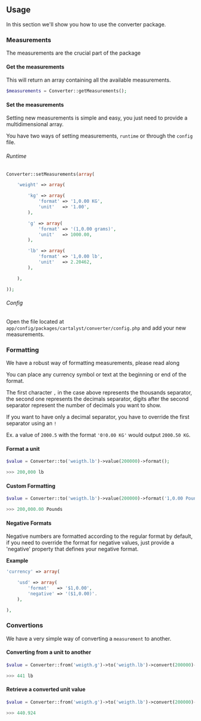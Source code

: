 ## Usage

In this section we'll show you how to use the converter package.

### Measurements

The measurements are the crucial part of the package

#### Get the measurements

This will return an array containing all the available measurements.

```php
$measurements = Converter::getMeasurements();
```

#### Set the measurements

Setting new measurements is simple and easy, you just need to provide a multidimensional array.

You have two ways of setting measurements, `runtime` or through the `config` file.

###### Runtime

```php
Converter::setMeasurements(array(

	'weight' => array(

		'kg' => array(
			'format' => '1,0.00 KG',
			'unit'   => '1.00',
		),

		'g' => array(
			'format' => '(1,0.00 grams)',
			'unit'   => 1000.00,
		),

		'lb' => array(
			'format' => '1,0.00 lb',
			'unit'   => 2.20462,
		),

	),

));
```

###### Config

Open the file located at `app/config/packages/cartalyst/converter/config.php` and add your new measurements.

### Formatting

We have a robust way of formatting measurements, please read along

You can place any currency symbol or text at the beginning or end of the format.

The first character `,` in the case above represents the thousands separator, the second one represents the decimals separator, digits after the second separator represent the number of decimals you want to show.

If you want to have only a decimal separator, you have to override the first separator using an `!`

Ex. a value of `2000.5` with the format `'0!0.00 KG'` would output `2000.50 KG`.


#### Format a unit

```php
$value = Converter::to('weigth.lb')->value(200000)->format();

>>> 200,000 lb
```

#### Custom Formatting

```php
$value = Converter::to('weigth.lb')->value(200000)->format('1,0.00 Pounds');

>>> 200,000.00 Pounds
```

#### Negative Formats

Negative numbers are formatted according to the regular format by default, if you need to override the format for negative values, just provide a 'negative' property that defines your negative format.

**Example**

```php
'currency' => array(

	'usd' => array(
		'format'   => '$1,0.00',
		'negative' => '($1,0.00)'.
	),

),
```

### Convertions

We have a very simple way of converting a `measurement` to another.

#### Converting from a unit to another

```php
$value = Converter::from('weigth.g')->to('weigth.lb')->convert(200000)->format();

>>> 441 lb
```

#### Retrieve a converted unit value

```php
$value = Converter::from('weigth.g')->to('weigth.lb')->convert(200000)->getValue();

>>> 440.924
```
